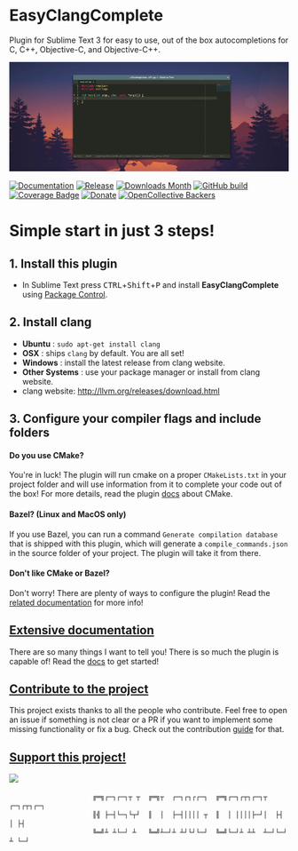 # EasyClangComplete #

Plugin for Sublime Text 3 for easy to use, out of the box autocompletions for
C, C++, Objective-C, and Objective-C++.

![Example](docs/img/AutoComplete.gif)

[![Documentation][img-docs]][docs]
[![Release][img-release]][release]
[![Downloads Month][img-downloads]][downloads]
[![GitHub build][img-github-actions]][github-actions]
[![Coverage Badge][img-coverage]][coverage]
[![Donate][img-paypal]][donate-paypal]
[![OpenCollective Backers][img-open-backers]][opencollective]

# Simple start in just 3 steps! #

## 1. Install this plugin ##
- In Sublime Text press <kbd>CTRL</kbd>+<kbd>Shift</kbd>+<kbd>P</kbd> and
  install **EasyClangComplete** using [Package Control](https://packagecontrol.io/installation).

## 2. Install clang ##
- **Ubuntu**        : `sudo apt-get install clang`
- **OSX**           : ships `clang` by default. You are all set!
- **Windows**       : install the latest release from clang website.
- **Other Systems** : use your package manager or install from clang website.
- clang website: http://llvm.org/releases/download.html

## 3. Configure your compiler flags and include folders ##

#### Do you use CMake?
You're in luck! The plugin will run cmake on a proper `CMakeLists.txt` in your
project folder and will use information from it to complete your code out of
the box! For more details, read the plugin
[docs](https://niosus.github.io/EasyClangComplete/configs/#using-cmake-recommended)
about CMake.

#### Bazel? (Linux and MacOS only)
If you use Bazel, you can run a command `Generate compilation database` that is shipped with this plugin, which will generate a `compile_commands.json` in the source folder of your project. The plugin will take it from there. 

#### Don't like CMake or Bazel?
Don't worry! There are plenty of ways to configure the plugin! Read the
[related documentation](https://niosus.github.io/EasyClangComplete/configs/)
for more info!

## [Extensive documentation](https://niosus.github.io/EasyClangComplete/)
There are so many things I want to tell you! There is so much the plugin is
capable of! Read the [docs](https://niosus.github.io/EasyClangComplete/) to get
started!

## [Contribute to the project](.github/CONTRIBUTING.md)
This project exists thanks to all the people who contribute. Feel free to open
an issue if something is not clear or a PR if you want to implement some
missing functionality or fix a bug. Check out the contribution
[guide](.github/CONTRIBUTING.md) for that.

## [**Support this project!**](https://niosus.github.io/EasyClangComplete/support/)
<a href="https://opencollective.com/easyclangcomplete/donate" target="_blank">
  <img src="https://opencollective.com/easyclangcomplete/donate/button@2x.png?color=blue" width=300 />
</a>


                         ╔═╗┌─┐┌─┐┬ ┬  ╔═╗┬  ┌─┐┌┐┌┌─┐  ╔═╗┌─┐┌┬┐┌─┐┬  ┌─┐┌┬┐┌─┐
                         ║╣ ├─┤└─┐└┬┘  ║  │  ├─┤││││ ┬  ║  │ ││││├─┘│  ├┤  │ ├┤
                         ╚═╝┴ ┴└─┘ ┴   ╚═╝┴─┘┴ ┴┘└┘└─┘  ╚═╝└─┘┴ ┴┴  ┴─┘└─┘ ┴ └─┘

[release]: https://github.com/niosus/EasyClangComplete/releases
[downloads]: https://packagecontrol.io/packages/EasyClangComplete
[github-actions]: https://github.com/niosus/EasyClangComplete/actions
[coverage]: https://app.codecov.io/gh/niosus/EasyClangComplete/branch/master
[gitter]: https://gitter.im/niosus/EasyClangComplete?utm_source=badge&utm_medium=badge&utm_campaign=pr-badge
[donate-paypal]: https://www.paypal.com/cgi-bin/webscr?cmd=_s-xclick&hosted_button_id=2QLY7J4Q944HS
[donate-flattr]: https://flattr.com/submit/auto?user_id=niosus&url=https://github.com/niosus/EasyClangComplete&title=EasyClangComplete&language=Python&tags=github&category=software
[libclang-issue]: https://github.com/niosus/EasyClangComplete/issues/88
[cmake-issue]: https://github.com/niosus/EasyClangComplete/issues/19
[bountysource-link]: https://www.bountysource.com/teams/easyclangcomplete
[beerpay]: https://beerpay.io/niosus/EasyClangComplete
[gratipay]: https://gratipay.com/EasyClangComplete/
[maintainerd]: https://github.com/divmain/maintainerd
[docs]: https://niosus.github.io/EasyClangComplete/
[opencollective]: https://opencollective.com/easyclangcomplete/#contributors

[img-gratipay]: https://img.shields.io/gratipay/user/niosus.svg?style=flat-square
[img-beerpay]: https://beerpay.io/niosus/EasyClangComplete/badge.svg?style=flat-square
[img-bountysource]: https://img.shields.io/bountysource/team/easyclangcomplete/activity.svg?style=flat-square
[img-github-actions]: https://img.shields.io/github/checks-status/niosus/EasyClangComplete/master?style=flat-square
[img-coverage]: https://img.shields.io/codecov/c/gh/niosus/EasyClangComplete?style=flat-square&token=KJ8IuinGs1
[img-release]: https://img.shields.io/github/release/niosus/EasyClangComplete.svg?style=flat-square
[img-downloads]: https://img.shields.io/packagecontrol/dt/EasyClangComplete.svg?maxAge=3600&style=flat-square
[img-downloads-month]: https://img.shields.io/packagecontrol/dm/EasyClangComplete.svg?maxAge=2592000&style=flat-square
[img-subl]: https://img.shields.io/badge/Sublime%20Text-3-green.svg?style=flat-square
[img-mit]: https://img.shields.io/badge/license-MIT-blue.svg?style=flat-square
[img-paypal]: https://img.shields.io/badge/Donate-PayPal-blue.svg?style=flat-square
[img-flattr]: https://img.shields.io/badge/Donate-Flattr-blue.svg?style=flat-square
[img-gitter]: https://badges.gitter.im/niosus/EasyClangComplete.svg?style=flat-square
[img-docs]: https://img.shields.io/badge/docs-ready-brightgreen.svg?longCache=true&style=flat-square
[img-open-backers]: https://opencollective.com/easyclangcomplete/backers/badge.svg?style=flat-square
[img-open-sponsors]: https://opencollective.com/easyclangcomplete/sponsors/badge.svg?style=flat-square


